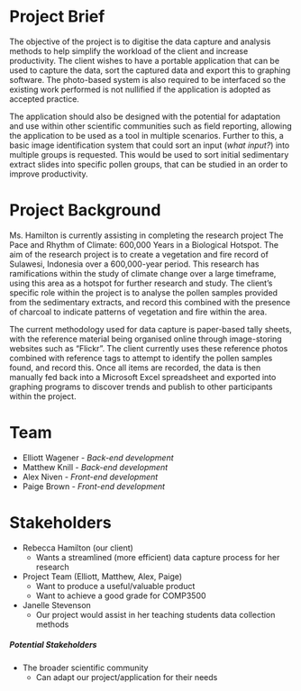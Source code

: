 # Project Brief

The objective of the project is to digitise the data capture and analysis methods to help
simplify the workload of the client and increase productivity. The client wishes to have a
portable application that can be used to capture the data, sort the captured data and export
this to graphing software. The photo-based system is also required to be interfaced so the
existing work performed is not nullified if the application is adopted as accepted practice. 

The application should also be designed with the potential for adaptation and use within other scientific
communities such as field reporting, allowing the application to be used as a tool in multiple
scenarios. Further to this, a basic image identification system that could sort an input (*what input?*) into
multiple groups is requested. This would be used to sort initial sedimentary extract slides
into specific pollen groups, that can be studied in an order to improve productivity.

# Project Background

Ms. Hamilton is currently assisting in completing the research project The Pace and Rhythm
of Climate: 600,000 Years in a Biological Hotspot. The aim of the research project is to
create a vegetation and fire record of Sulawesi, Indonesia over a 600,000-year period. This
research has ramifications within the study of climate change over a large timeframe, using
this area as a hotspot for further research and study. The client’s specific role within the
project is to analyse the pollen samples provided from the sedimentary extracts, and record
this combined with the presence of charcoal to indicate patterns of vegetation and fire
within the area.

The current methodology used for data capture is paper-based tally sheets, with the
reference material being organised online through image-storing websites such as “Flickr”.
The client currently uses these reference photos combined with reference tags to attempt
to identify the pollen samples found, and record this. Once all items are recorded, the data
is then manually fed back into a Microsoft Excel spreadsheet and exported into graphing
programs to discover trends and publish to other participants within the project.


# Team
- Elliott Wagener - *Back-end development*
- Matthew Knill - *Back-end development*
- Alex Niven - *Front-end development*
- Paige Brown - *Front-end development*

# Stakeholders

* Rebecca Hamilton (our client)
    * Wants a streamlined (more efficient) data capture process for her research
* Project Team (Elliott, Matthew, Alex, Paige)
    * Want to produce a useful/valuable product
    * Want to achieve a good grade for COMP3500
* Janelle Stevenson
    * Our project would assist in her teaching students data collection methods

##### Potential Stakeholders

* The broader scientific community
    * Can adapt our project/application for their needs

